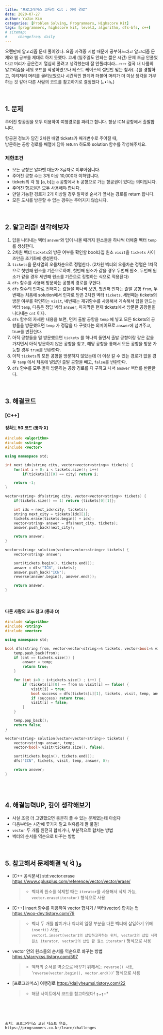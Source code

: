 ```yaml
---
title: "프로그래머스 고득점 Kit : 여행 경로"
date: 2020-07-27
author: YuJin Kim
categories: [Problem Solving, Programmers, Highscore Kit]
tags: [programmers, highscore kit, level3, algorithm, dfs-bfs, c++]
# sitemap:
#     changefreq: daily
---
```


오랜만에 알고리즘 문제 풀이였다. 요즘 자격증 시험 때문에 공부하느라고 알고리즘 문제와 웹 공부를 제대로 하지 못했다. 고새 (일주일도 안되는 짧은 시간) 문제 조금 안풀었다고 머리가 굳은건지 열심히 풀려고 생각했는데 잘 안풀리더라...ㅠㅠ 결국 내 나름의 알고리즘을 세워 코드를 작성하였으나 테스트 케이스의 절반만 맞는 참사(...)를 경험하고, 이리저리 머리를 굴려보았으나 시간적인 한계와 더불어 머리가 더 이상 생각을 거부하는 것 같아 다른 사람의 코드를 참고하기로 결정했다 (｡•́-ก̀｡)  
<br/>
<br/>

## 1. 문제

주어진 항공권을 모두 이용하여 여행경로를 짜려고 합니다. 항상 ICN 공항에서 출발합니다.

항공권 정보가 담긴 2차원 배열 tickets가 매개변수로 주어질 때,  
방문하는 공항 경로를 배열에 담아 return 하도록 solution 함수를 작성해주세요.

### 제한조건

- 모든 공항은 알파벳 대문자 3글자로 이루어집니다.
- 주어진 공항 수는 3개 이상 10,000개 이하입니다.
- tickets의 각 행 [a, b]는 a 공항에서 b 공항으로 가는 항공권이 있다는 의미입니다.
- 주어진 항공권은 모두 사용해야 합니다.
- 만일 가능한 경로가 2개 이상일 경우 알파벳 순서가 앞서는 경로를 return 합니다.
- 모든 도시를 방문할 수 없는 경우는 주어지지 않습니다.
  <br/><br/><br/>

## 2. 알고리즘! 생각해보자

1. 답을 나타내는 벡터 `answer`와 답이 나올 때까지 원소들을 하나씩 더해줄 벡터 `temp`를 생성한다.
2. 2차원 벡터 `tickets`의 방문 여부를 확인할 bool타입 원소 `visit`을 `tickets` 사이즈만큼 초기화해 생성한다.
3. `tickets`을 문자열의 오름차순으로 정렬한다. (2차원 벡터의 오름차순 정렬은 1차적으로 첫번째 원소를 기준으로하며, 첫번째 원소가 같을 경우 두번째 원소, 두번째 원소가 같을 경우 세번째 원소를 기준으로 정렬하는 식으로 적용된다)
4. `dfs` 함수를 사용해 방문하는 공항의 경로를 구한다.
5. `dfs` 함수의 인자로 전해지는 값들을 하나씩 보면, 첫번째 인자는 출발 공항 `from`, 두번째는 처음에 solution에서 인자로 받은 2차원 벡터 `tickets`, 세번째는 tickets의 방문 여부를 확인하는 `visit`, 네번째는 재귀함수를 사용해서 계속해서 답을 만드는 벡터 `temp`, 다음은 정답 벡터 `answer`, 마지막은 현재 tickets에서 방문한 공항들을 나타내는 `cnt` 이다.
6. `dfs` 함수의 자세한 내용을 보면, 먼저 출발 공항을 `temp` 에 넣고 모든 tickets의 공항들을 방문했으면 `temp` 가 정답을 다 구했다는 의미이므로 `answer`에 넘겨주고, true를 반환한다.
7. 아직 공항들을 덜 방문했으면 `tickets` 를 하나씩 돌면서 출발 공항이랑 같은 값을 가지면서 아직 방문하지 않은 공항을 찾고, 해당 공항을 통해서 모든 공항을 방문 가능할 경우 `true`를 반환한다.
8. 아직 `tickets`의 모든 공항을 방문하지 않았는데 더 이상 갈 수 있는 경로가 없을 경우 `temp` 에서 처음에 넣었던 출발 공항을 빼고, `false`를 반환한다.
9. `dfs` 함수를 모두 돌아 방문하는 공항 경로를 다 구하고 나서 `answer` 벡터를 반환한다.  
   <br/><br/>

## 3. 해결코드

### [C++]

#### 정확도 50 코드 (통과 X)

```c++
#include <algorithm>
#include <string>
#include <vector>

using namespace std;

int next_idx(string city, vector<vector<string>> tickets) {
    for(int i = 0; i < tickets.size(); i++)
        if(tickets[i][0] == city) return i;

    return -1;
}

vector<string> dfs(string city, vector<vector<string>> tickets) {
    if(tickets.size() == 1) return {tickets[0][1]};

    int idx = next_idx(city, tickets);
    string next_city = tickets[idx][1];
    tickets.erase(tickets.begin() + idx);
    vector<string> answer = dfs(next_city, tickets);
    answer.push_back(next_city);

    return answer;
}

vector<string> solution(vector<vector<string>> tickets) {
    vector<string> answer;

    sort(tickets.begin(), tickets.end());
    answer = dfs("ICN", tickets);
    answer.push_back("ICN");
    reverse(answer.begin(), answer.end());

    return answer;
}
```

<br/>

#### 다른 사람의 코드 참고 (통과 O)

```c++
#include <algorithm>
#include <string>
#include <vector>

using namespace std;

bool dfs(string from, vector<vector<string>>& tickets, vector<bool>& visit, vector<string>& temp, vector<string>& answer, int cnt) {
    temp.push_back(from);
    if (cnt == tickets.size()) {
        answer = temp;
        return true;
    }

    for (int i=0 ; i<tickets.size() ; i++) {
        if (tickets[i][0] == from && visit[i] == false) {
            visit[i] = true;
            bool success = dfs(tickets[i][1], tickets, visit, temp, answer, cnt+1);
            if (success) return true;
            visit[i] = false;
        }
    }

    temp.pop_back();
    return false;
}

vector<string> solution(vector<vector<string>> tickets) {
    vector<string> answer, temp;
    vector<bool> visit(tickets.size(), false);

    sort(tickets.begin(), tickets.end());
    dfs("ICN", tickets, visit, temp, answer, 0);

    return answer;
}
```

<br/><br/>

## 4. 해결능력UP, 깊이 생각해보기

- 사실 조금 더 고민했으면 충분히 풀 수 있는 문제였는데 아쉽다
- 다음부터는 시간에 쫓기지 말고 여유롭게 잘 풀길!
- `vector` 두 개를 완전히 합치거나, 부분적으로 합치는 방법
- 벡터의 순서를 역순으로 바꾸는 방법
  <br/><br/><br/>

## 5. 참고해서 문제해결 ٩( ᐛ )و

- [C++ 공식문서] std:vector:erase <https://www.cplusplus.com/reference/vector/vector/erase/>
  > - 벡터의 원소를 삭제할 때는 `iterator`를 사용해서 삭제 가능, `vector.erase(iterator)` 형식으로 사용
- [C++] insert 함수를 이용하여 vector 합치기 / 벡터(vector) 합치는 법 <https://woo-dev.tistory.com/79>
  > - 벡터 두 개를 합치거나 벡터의 일정 부분을 다른 벡터에 삽입하기 위해 `insert()` 사용,  
  >   `vector1.insert(vector1의 삽입하고자하는 위치, vector2의 삽입 시작 원소 iterator, vector2의 삽입 끝 원소 iterator)` 형식으로 사용
- vector 안의 원소들의 순서를 역순으로 바꾸는 방법 <https://starrykss.tistory.com/597>
  > - 벡터의 순서를 역순으로 바꾸기 위해서는 `reverse() 사용`, '`reverse(vector.begin(), vector.end())`' 형식으로 사용
- [프로그래머스] 여행경로 <https://dailyheumsi.tistory.com/22>
  > - 해당 사이트에서 코드를 참고하였다! •͈ᴗ•͈⋆\*

<br/><br/><br/>

```
출처: 프로그래머스 코딩 테스트 연습, https://programmers.co.kr/learn/challenges
```
